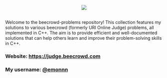 <div align="center">

  <img src="https://beecrowd.com/wp-content/uploads/2024/03/Main-Logo-beecrowd-H.svg"> <br> <br>

</div>
<div font-style="">
  Welcome to the beecrowd-problems repository! This collection features my solutions to various beecrowd (formerly URI Online Judge) problems, all 
  implemented in C++. The aim is to provide efficient and well-documented solutions that can help others learn and improve their problem-solving skills in 
  C++.  
</div>

### Website: https://judge.beecrowd.com
### My username: <a href="https://judge.beecrowd.com/en/profile/686375">@emonnn</a>
